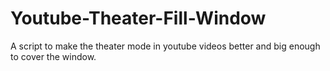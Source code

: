 # Youtube-Theater-Fill-Window
A script to make the theater mode in youtube videos better and big enough to cover the window.
